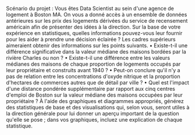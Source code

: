 Scénario du projet : Vous êtes Data Scientist au sein d'une agence de logement à Boston MA. On vous a donné accès à un ensemble de données antérieures sur les prix des logements dérivées du service de recensement américain afin de présenter des idées à la direction. Sur la base de votre expérience en statistiques, quelles informations pouvez-vous leur fournir pour les aider à prendre une décision éclairée ? Les cadres supérieurs aimeraient obtenir des informations sur les points suivants.
•	Existe-t-il une différence significative dans la valeur médiane des maisons bordées par la rivière Charles ou non ?
•	Existe-t-il une différence entre les valeurs médianes des maisons de chaque proportion de logements occupés par leur propriétaire et construits avant 1940 ?
•	Peut-on conclure qu'il n'y a pas de relation entre les concentrations d'oxyde nitrique et la proportion d'hectares de commerces autres que de détail par ville ?
•	Quel est l'impact d'une distance pondérée supplémentaire par rapport aux cinq centres d'emploi de Boston sur la valeur médiane des maisons occupées par leur propriétaire ?
À l'aide des graphiques et diagrammes appropriés, générez des statistiques de base et des visualisations qui, selon vous, seront utiles à la direction générale pour lui donner un aperçu important de la question qu'elle se pose ; dans vos graphiques, incluez une explication de chaque statistique. 


